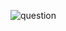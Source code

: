 ![question](https://github.com/kimura-12/AtCoder_Training/blob/master/AtCoder_Beginner_Contest/ARC101/C.Candles/question.png)
